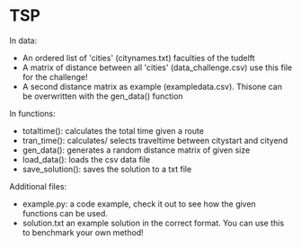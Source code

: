 # TSP
In data:
- An ordered list of 'cities' (citynames.txt) faculties of the tudelft
- A matrix of distance between all 'cities' (data_challenge.csv) use this file for the challenge!
- A second distance matrix as example (exampledata.csv). Thisone can be overwritten with the gen_data() function

In functions:
- totaltime(): calculates the total time given a route
- tran_time(): calculates/ selects traveltime between citystart and cityend
- gen_data(): generates a random distance matrix of given size
- load_data(): loads the csv data file
- save_solution(): saves the solution to a txt file

Additional files:
- example.py: a code example, check it out to see how the given functions can be used.
- solution.txt an example solution in the correct format. You can use this to benchmark your own method!
